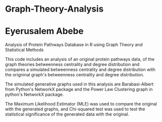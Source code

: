 # Graph-Theory-Analysis
# Eyerusalem Abebe

Analysis of Protein Pathways Database in R using Graph Theory and Statistical Methods 

This code includes an analysis of an original protein pathways data, of the graph theories betweenness centrality and degree distribution
and compares a simulated betweenness centrality and degree distribution with the origninal graph's betweenness centrality and degree distribution.

The simulated generative graphs used in this analysis are Barabasi-Albert from Python's NetworkX package and the Power Law Clustering graph in python's NetworkX package.

The Maximum Likelihood Estimator (MLE) was used to compare the original with the generated graphs, and Chi-squared test was used to test the statistical significance of the generated data with the original. 

